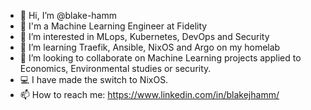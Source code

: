 - 👋 Hi, I’m @blake-hamm
- 🧰 I'm a Machine Learning Engineer at Fidelity
- 👀 I’m interested in MLops, Kubernetes, DevOps and Security
- 🌱 I’m learning Traefik, Ansible, NixOS and Argo on my homelab
- 💞️ I’m looking to collaborate on Machine Learning projects applied to Economics, Environmental studies or security.
- 💻 I have made the switch to NixOS.
- 📫 How to reach me: https://www.linkedin.com/in/blakejhamm/
